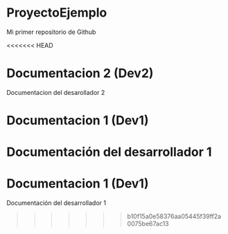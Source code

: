# ProyectoEjemplo
Mi primer repositorio de Github

<<<<<<< HEAD
# Documentacion 2 (Dev2)
Documentacion del desarollador 2
# Documentacion 1 (Dev1)
Documentación del desarrollador 1
=======
# Documentacion 1 (Dev1)
Documentación del desarrollador 1
>>>>>>> b10f15a0e58376aa05445f39ff2a0075be67ac13
